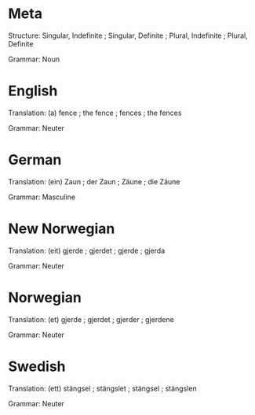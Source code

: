 Meta
====

Structure: Singular, Indefinite ; Singular, Definite ; Plural, Indefinite ; Plural, Definite

Grammar:   Noun



English
=======

Translation: (a) fence ; the fence ; fences ; the fences

Grammar:     Neuter



German
======

Translation: (ein) Zaun ; der Zaun ; Zäune ; die Zäune

Grammar:     Masculine



New Norwegian
=============

Translation: (eit) gjerde ; gjerdet ; gjerde ; gjerda

Grammar:     Neuter



Norwegian
=========

Translation: (et) gjerde ; gjerdet ; gjerder ; gjerdene

Grammar:     Neuter



Swedish
=======

Translation: (ett) stängsel ; stängslet ; stängsel ; stängslen

Grammar:     Neuter
